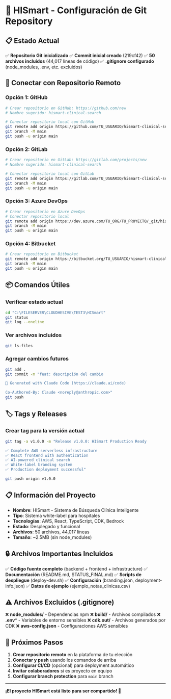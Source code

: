 # 🚀 HISmart - Configuración de Git Repository

## 📋 Estado Actual

✅ **Repositorio Git inicializado**
✅ **Commit inicial creado** (219cf42)
✅ **50 archivos incluidos** (44,017 líneas de código)
✅ **.gitignore configurado** (node_modules, .env, etc. excluidos)

## 🔗 Conectar con Repositorio Remoto

### Opción 1: GitHub
```bash
# Crear repositorio en GitHub: https://github.com/new
# Nombre sugerido: hismart-clinical-search

# Conectar repositorio local con GitHub
git remote add origin https://github.com/TU_USUARIO/hismart-clinical-search.git
git branch -M main
git push -u origin main
```

### Opción 2: GitLab
```bash
# Crear repositorio en GitLab: https://gitlab.com/projects/new
# Nombre sugerido: hismart-clinical-search

# Conectar repositorio local con GitLab
git remote add origin https://gitlab.com/TU_USUARIO/hismart-clinical-search.git
git branch -M main
git push -u origin main
```

### Opción 3: Azure DevOps
```bash
# Crear repositorio en Azure DevOps
# Conectar repositorio local
git remote add origin https://dev.azure.com/TU_ORG/TU_PROYECTO/_git/hismart-clinical-search
git branch -M main
git push -u origin main
```

### Opción 4: Bitbucket
```bash
# Crear repositorio en Bitbucket
git remote add origin https://bitbucket.org/TU_USUARIO/hismart-clinical-search.git
git branch -M main
git push -u origin main
```

## 📦 Comandos Útiles

### Verificar estado actual
```bash
cd "C:\FILESERVER\CLOUDHESIVE\TEST3\HISmart"
git status
git log --oneline
```

### Ver archivos incluidos
```bash
git ls-files
```

### Agregar cambios futuros
```bash
git add .
git commit -m "feat: descripción del cambio

🤖 Generated with Claude Code (https://claude.ai/code)

Co-Authored-By: Claude <noreply@anthropic.com>"
git push
```

## 🏷️ Tags y Releases

### Crear tag para la versión actual
```bash
git tag -a v1.0.0 -m "Release v1.0.0: HISmart Production Ready

✅ Complete AWS serverless infrastructure
✅ React frontend with authentication
✅ AI-powered clinical search
✅ White-label branding system
✅ Production deployment successful"

git push origin v1.0.0
```

## 📋 Información del Proyecto

- **Nombre**: HISmart - Sistema de Búsqueda Clínica Inteligente
- **Tipo**: Sistema white-label para hospitales
- **Tecnologías**: AWS, React, TypeScript, CDK, Bedrock
- **Estado**: Desplegado y funcional
- **Archivos**: 50 archivos, 44,017 líneas
- **Tamaño**: ~2.5MB (sin node_modules)

## 🔒 Archivos Importantes Incluidos

✅ **Código fuente completo** (backend + frontend + infrastructure)
✅ **Documentación** (README.md, STATUS_FINAL.md)
✅ **Scripts de despliegue** (deploy-dev.sh)
✅ **Configuración** (branding.json, deployment-info.json)
✅ **Datos de ejemplo** (ejemplo_notas_clinicas.csv)

## ⚠️ Archivos Excluidos (.gitignore)

❌ **node_modules/** - Dependencias npm
❌ **build/** - Archivos compilados
❌ **.env*** - Variables de entorno sensibles
❌ **cdk.out/** - Archivos generados por CDK
❌ **aws-config.json** - Configuraciones AWS sensibles

## 🎯 Próximos Pasos

1. **Crear repositorio remoto** en la plataforma de tu elección
2. **Conectar y push** usando los comandos de arriba
3. **Configurar CI/CD** (opcional) para deployment automático
4. **Invitar colaboradores** si es proyecto en equipo
5. **Configurar branch protection** para `main` branch

---

**¡El proyecto HISmart está listo para ser compartido! 🎉**